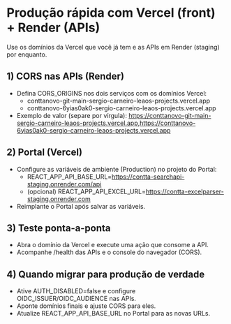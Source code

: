 # Produção rápida com Vercel (front) + Render (APIs)

Use os domínios da Vercel que você já tem e as APIs em Render (staging) por enquanto.

## 1) CORS nas APIs (Render)

- Defina CORS_ORIGINS nos dois serviços com os domínios Vercel:
  - conttanovo-git-main-sergio-carneiro-leaos-projects.vercel.app
  - conttanovo-6yias0ak0-sergio-carneiro-leaos-projects.vercel.app
- Exemplo de valor (separe por vírgula):
  https://conttanovo-git-main-sergio-carneiro-leaos-projects.vercel.app,https://conttanovo-6yias0ak0-sergio-carneiro-leaos-projects.vercel.app

## 2) Portal (Vercel)

- Configure as variáveis de ambiente (Production) no projeto do Portal:
  - REACT_APP_API_BASE_URL=https://contta-searchapi-staging.onrender.com/api
  - (opcional) REACT_APP_API_EXCEL_URL=https://contta-excelparser-staging.onrender.com
- Reimplante o Portal após salvar as variáveis.

## 3) Teste ponta-a-ponta

- Abra o domínio da Vercel e execute uma ação que consome a API.
- Acompanhe /health das APIs e o console do navegador (CORS).

## 4) Quando migrar para produção de verdade

- Ative AUTH_DISABLED=false e configure OIDC_ISSUER/OIDC_AUDIENCE nas APIs.
- Aponte domínios finais e ajuste CORS para eles.
- Atualize REACT_APP_API_BASE_URL no Portal para as novas URLs.
